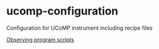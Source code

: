# ucomp-configuration
Configuration for UCoMP instrument including recipe files


[Observing program scripts](Recipes/README.md)
